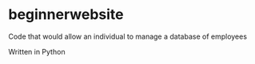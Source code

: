 # beginnerwebsite
Code that would allow an individual to manage a database of employees

Written in Python
